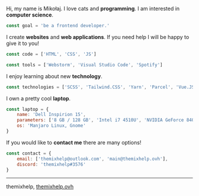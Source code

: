 Hi, my name is Mikołaj. I love cats and **programming**. I am interested in **computer science**.
```javascript
const goal = 'be a frontend developer.'
```

I create **websites** and **web applications**. If you need help I will be happy to give it to you!
```javascript
const code = ['HTML', 'CSS', 'JS']
```
```javascript
const tools = ['Webstorm', 'Visual Studio Code', 'Spotify']
```

I enjoy learning about new **technology**.
```javascript
const technologies = ['SCSS', 'Tailwind.CSS', 'Yarn', 'Parcel', 'Vue.JS']
```

I own a pretty cool **laptop**.
```javascript
const laptop = {
    name: 'Dell Inspirion 15',
    parameters: ['8 GB / 128 GB', 'Intel i7 4510U', 'NVIDIA GeForce 840M'],
    os: 'Manjaro Linux, Gnome'
}
```

If you would like to **contact me** there are many options!
```javascript
const contact = {
    email: ['themixhelp@outlook.com', 'main@themixhelp.ovh'],
    discord: 'themixhelp#3576'
}
```

---
themixhelp, [themixhelp.ovh](https://themixhelp.ovh)

